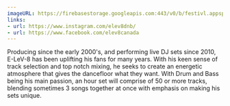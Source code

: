 ```yaml
---
imageURL: https://firebasestorage.googleapis.com:443/v0/b/festivl.appspot.com/o/userContent%2F3A148C5A-D14B-40A6-B935-750835BD8694.png?alt=media&token=d1a396e0-ed5f-4006-a770-84ca158a4a42
links:
- url: https://www.instagram.com/elev8dnb/
- url: https://www.facebook.com/elev8canada
---
```

Producing since the early 2000's, and performing live DJ sets since 2010, E-LeV-8 has been uplifting his fans for many years. With his keen sense of track selection and top notch mixing, he seeks to create an energetic atmosphere that gives the dancefloor what they want. With Drum and Bass being his main passion, an hour set will comprise of 50 or more tracks, blending sometimes 3 songs together at once with emphasis on making his sets unique.
